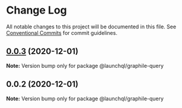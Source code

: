 # Change Log

All notable changes to this project will be documented in this file.
See [Conventional Commits](https://conventionalcommits.org) for commit guidelines.

## [0.0.3](https://github.com/launchql/launchql/compare/@launchql/graphile-query@0.0.2...@launchql/graphile-query@0.0.3) (2020-12-01)

**Note:** Version bump only for package @launchql/graphile-query





## 0.0.2 (2020-12-01)

**Note:** Version bump only for package @launchql/graphile-query
